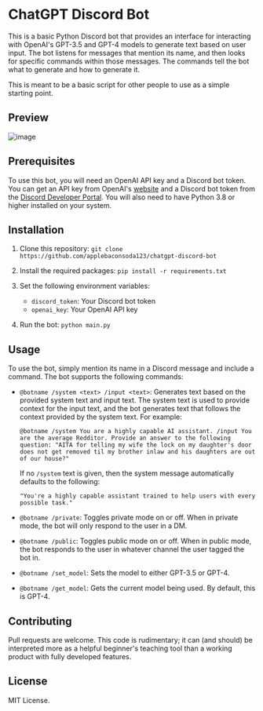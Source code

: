 # ChatGPT Discord Bot

This is a basic Python Discord bot that provides an interface for interacting with OpenAI's GPT-3.5 and GPT-4 models to generate text based on user input. The bot listens for messages that mention its name, and then looks for specific commands within those messages. The commands tell the bot what to generate and how to generate it.

This is meant to be a basic script for other people to use as a simple starting point.

## Preview

![image](https://user-images.githubusercontent.com/125412472/231365157-3da73bf9-96c2-46f3-9d97-fc44fc7ab017.png)

## Prerequisites

To use this bot, you will need an OpenAI API key and a Discord bot token. You can get an API key from OpenAI's [website](https://openai.com/api/) and a Discord bot token from the [Discord Developer Portal](https://discord.com/developers/applications). You will also need to have Python 3.8 or higher installed on your system.

## Installation

1. Clone this repository: `git clone https://github.com/applebaconsoda123/chatgpt-discord-bot`
2. Install the required packages: `pip install -r requirements.txt`
3. Set the following environment variables:

    - `discord_token`: Your Discord bot token
    - `openai_key`: Your OpenAI API key
4. Run the bot: `python main.py`

## Usage

To use the bot, simply mention its name in a Discord message and include a command. The bot supports the following commands:

- `@botname /system <text> /input <text>`: Generates text based on the provided system text and input text. The system text is used to provide context for the input text, and the bot generates text that follows the context provided by the system text. For example:

    ```
    @botname /system You are a highly capable AI assistant. /input You are the average Redditor. Provide an answer to the following question: "AITA for telling my wife the lock on my daughter's door does not get removed til my brother inlaw and his daughters are out of our house?"
    ```
    If no `/system` text is given, then the system message automatically defaults to the following: 
    ```
    "You're a highly capable assistant trained to help users with every possible task."
    ```

- `@botname /private`: Toggles private mode on or off. When in private mode, the bot will only respond to the user in a DM.

- `@botname /public`: Toggles public mode on or off. When in public mode, the bot responds to the user in whatever channel the user tagged the bot in.

- `@botname /set_model`: Sets the model to either GPT-3.5 or GPT-4.

- `@botname /get_model`: Gets the current model being used. By default, this is GPT-4.

## Contributing

Pull requests are welcome. This code is rudimentary; it can (and should) be interpreted more as a helpful beginner's teaching tool than a working product with fully developed features.

## License

MIT License.
